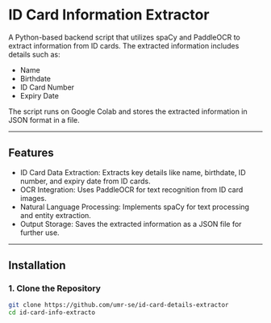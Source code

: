 # ID Card Information Extractor

A Python-based backend script that utilizes spaCy and PaddleOCR to extract information from ID cards. The extracted information includes details such as:

- Name
- Birthdate
- ID Card Number
- Expiry Date

The script runs on Google Colab and stores the extracted information in JSON format in a file.

---

## Features

- ID Card Data Extraction: Extracts key details like name, birthdate, ID number, and expiry date from ID cards.
- OCR Integration: Uses PaddleOCR for text recognition from ID card images.
- Natural Language Processing: Implements spaCy for text processing and entity extraction.
- Output Storage: Saves the extracted information as a JSON file for further use.

---

## Installation

### 1. Clone the Repository
```bash
git clone https://github.com/umr-se/id-card-details-extractor
cd id-card-info-extracto
